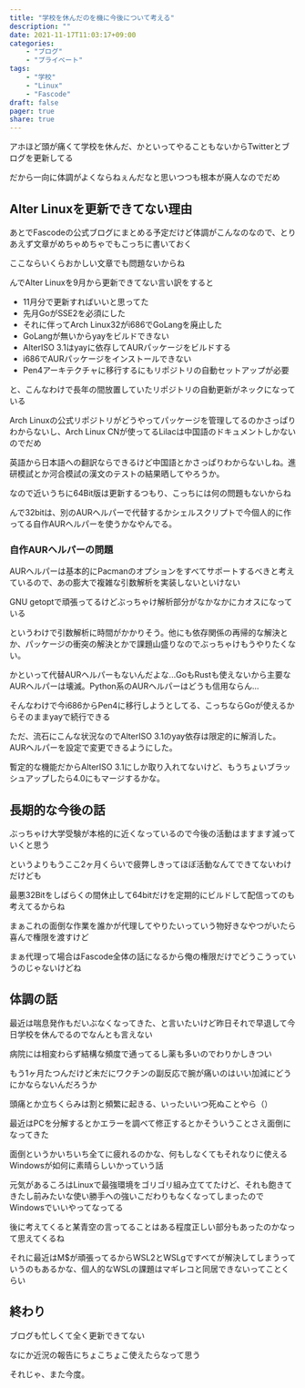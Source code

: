 ```yaml
---
title: "学校を休んだのを機に今後について考える"
description: ""
date: 2021-11-17T11:03:17+09:00
categories:
    - "ブログ"
    - "プライベート"
tags:
    - "学校"
    - "Linux"
    - "Fascode"
draft: false
pager: true
share: true
---
```


アホほど頭が痛くて学校を休んだ、かといってやることもないからTwitterとブログを更新してる

だから一向に体調がよくならねぇんだなと思いつつも根本が廃人なのでだめ

## Alter Linuxを更新できてない理由

あとでFascodeの公式ブログにまとめる予定だけど体調がこんなのなので、とりあえず文章がめちゃめちゃでもこっちに書いておく

ここならいくらおかしい文章でも問題ないからね

んでAlter Linuxを9月から更新できてない言い訳をすると

-   11月分で更新すればいいと思ってた
-   先月GoがSSE2を必須にした
-   それに伴ってArch Linux32がi686でGoLangを廃止した
-   GoLangが無いからyayをビルドできない
-   AlterISO 3.1はyayに依存してAURパッケージをビルドする
-   i686でAURパッケージをインストールできない
-   Pen4アーキテクチャに移行するにもリポジトリの自動セットアップが必要

と、こんなわけで長年の間放置していたリポジトリの自動更新がネックになっている

Arch Linuxの公式リポジトリがどうやってパッケージを管理してるのかさっぱりわからないし、Arch Linux CNが使ってるLilacは中国語のドキュメントしかないのでだめ

英語から日本語への翻訳ならできるけど中国語とかさっぱりわからないしね。進研模試とか河合模試の漢文のテストの結果晒してやろうか。

なので近いうちに64Bit版は更新するつもり、こっちには何の問題もないからね

んで32bitは、別のAURヘルパーで代替するかシェルスクリプトで今個人的に作ってる自作AURヘルパーを使うかなやんでる。

### 自作AURヘルパーの問題

AURヘルパーは基本的にPacmanのオプションをすべてサポートするべきと考えているので、あの膨大で複雑な引数解析を実装しないといけない

GNU getoptで頑張ってるけどぶっちゃけ解析部分がなかなかにカオスになっている

というわけで引数解析に時間がかかりそう。他にも依存関係の再帰的な解決とか、パッケージの衝突の解決とかで課題山盛りなのでぶっちゃけもうやりたくない。

かといって代替AURヘルパーもないんだよな...GoもRustも使えないから主要なAURヘルパーは壊滅。Python系のAURヘルパーはどうも信用ならん...

そんなわけで今i686からPen4に移行しようとしてる、こっちならGoが使えるからそのままyayで続行できる

ただ、流石にこんな状況なのでAlterISO 3.1のyay依存は限定的に解消した。AURヘルパーを設定で変更できるようにした。

暫定的な機能だからAlterISO 3.1にしか取り入れてないけど、もうちょいブラッシュアップしたら4.0にもマージするかな。

## 長期的な今後の話

ぶっちゃけ大学受験が本格的に近くなっているので今後の活動はますます減っていくと思う

というよりもうここ2ヶ月くらいで疲弊しきってほぼ活動なんてできてないわけだけども

最悪32Bitをしばらくの間休止して64bitだけを定期的にビルドして配信ってのも考えてるからね

まぁこれの面倒な作業を誰かが代理してやりたいっていう物好きなやつがいたら喜んで権限を渡すけど

まぁ代理って場合はFascode全体の話になるから俺の権限だけでどうこうっていうのじゃないけどね

## 体調の話

最近は喘息発作もだいぶなくなってきた、と言いたいけど昨日それで早退して今日学校を休んでるのでなんとも言えない

病院には相変わらず結構な頻度で通ってるし薬も多いのでわりかしきつい

もう1ヶ月たつんだけど未だにワクチンの副反応で腕が痛いのはいい加減にどうにかならないんだろうか

頭痛とか立ちくらみは割と頻繁に起きる、いったいいつ死ぬことやら（）

最近はPCを分解するとかエラーを調べて修正するとかそういうことさえ面倒になってきた

面倒というかいちいち全てに疲れるのかな、何もしなくてもそれなりに使えるWindowsが如何に素晴らしいかっていう話

元気があるころはLinuxで最強環境をゴリゴリ組み立ててたけど、それも飽きてきたし前みたいな使い勝手への強いこだわりもなくなってしまったのでWindowsでいいやってなってる

後に考えてくると某青空の言ってることはある程度正しい部分もあったのかなって思えてくるね

それに最近はM$が頑張ってるからWSL2とWSLgですべてが解決してしまうっていうのもあるかな、個人的なWSLの課題はマギレコと同居できないってことくらい

## 終わり

ブログも忙しくて全く更新できてない

なにか近況の報告にちょこちょこ使えたらなって思う

それじゃ、また今度。

